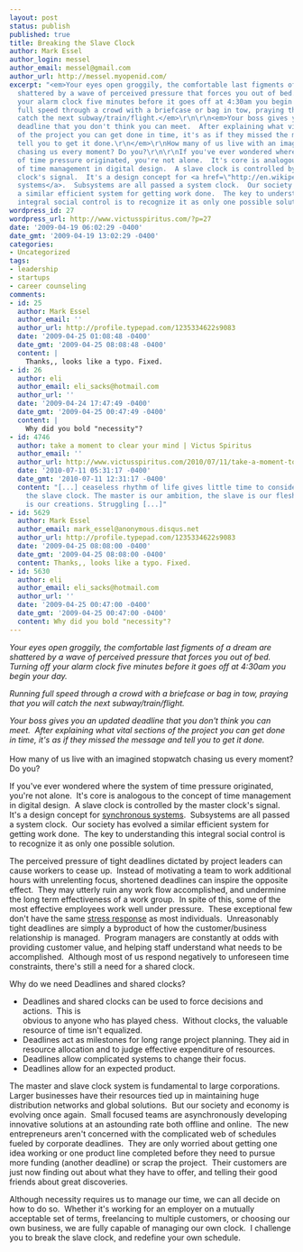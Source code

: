 ```yaml
---
layout: post
status: publish
published: true
title: Breaking the Slave Clock
author: Mark Essel
author_login: messel
author_email: messel@gmail.com
author_url: http://messel.myopenid.com/
excerpt: "<em>Your eyes open groggily, the comfortable last figments of a dream are
  shattered by a wave of perceived pressure that forces you out of bed.  Turning off
  your alarm clock five minutes before it goes off at 4:30am you begin your day.</em>\r\n\r\n<em>Running
  full speed through a crowd with a briefcase or bag in tow, praying that you will
  catch the next subway/train/flight.</em>\r\n\r\n<em>Your boss gives you an updated
  deadline that you don't think you can meet.  After explaining what vital sections
  of the project you can get done in time, it's as if they missed the message and
  tell you to get it done.\r\n</em>\r\nHow many of us live with an imagined stopwatch
  chasing us every moment? Do you?\r\n\r\nIf you've ever wondered where the system
  of time pressure originated, you're not alone.  It's core is analogous to the concept
  of time management in digital design.  A slave clock is controlled by the master
  clock's signal.  It's a design concept for <a href=\"http://en.wikipedia.org/wiki/Slave_clock\">synchronous
  systems</a>.  Subsystems are all passed a system clock.  Our society has evolved
  a similar efficient system for getting work done.  The key to understanding this
  integral social control is to recognize it as only one possible solution."
wordpress_id: 27
wordpress_url: http://www.victusspiritus.com/?p=27
date: '2009-04-19 06:02:29 -0400'
date_gmt: '2009-04-19 13:02:29 -0400'
categories:
- Uncategorized
tags:
- leadership
- startups
- career counseling
comments:
- id: 25
  author: Mark Essel
  author_email: ''
  author_url: http://profile.typepad.com/1235334622s9083
  date: '2009-04-25 01:08:48 -0400'
  date_gmt: '2009-04-25 08:08:48 -0400'
  content: |
    Thanks,, looks like a typo. Fixed.
- id: 26
  author: eli
  author_email: eli_sacks@hotmail.com
  author_url: ''
  date: '2009-04-24 17:47:49 -0400'
  date_gmt: '2009-04-25 00:47:49 -0400'
  content: |
    Why did you bold "necessity"?
- id: 4746
  author: take a moment to clear your mind | Victus Spiritus
  author_email: ''
  author_url: http://www.victusspiritus.com/2010/07/11/take-a-moment-to-clear-your-mind/
  date: '2010-07-11 05:31:17 -0400'
  date_gmt: '2010-07-11 12:31:17 -0400'
  content: "[...] ceaseless rhythm of life gives little time to consider breaking
    the slave clock. The master is our ambition, the slave is our flesh. The product
    is our creations. Struggling [...]"
- id: 5629
  author: Mark Essel
  author_email: mark_essel@anonymous.disqus.net
  author_url: http://profile.typepad.com/1235334622s9083
  date: '2009-04-25 08:08:00 -0400'
  date_gmt: '2009-04-25 08:08:00 -0400'
  content: Thanks,, looks like a typo. Fixed.
- id: 5630
  author: eli
  author_email: eli_sacks@hotmail.com
  author_url: ''
  date: '2009-04-25 00:47:00 -0400'
  date_gmt: '2009-04-25 00:47:00 -0400'
  content: Why did you bold "necessity"?
---
```

<p><em>Your eyes open groggily, the comfortable last figments of a dream are shattered by a wave of perceived pressure that forces you out of bed.  Turning off your alarm clock five minutes before it goes off at 4:30am you begin your day.</em></p>
<p><em>Running full speed through a crowd with a briefcase or bag in tow, praying that you will catch the next subway/train/flight.</em></p>
<p><em>Your boss gives you an updated deadline that you don't think you can meet.  After explaining what vital sections of the project you can get done in time, it's as if they missed the message and tell you to get it done.<br />
</em><br />
How many of us live with an imagined stopwatch chasing us every moment? Do you?</p>
<p>If you've ever wondered where the system of time pressure originated, you're not alone.  It's core is analogous to the concept of time management in digital design.  A slave clock is controlled by the master clock's signal.  It's a design concept for <a href="http://en.wikipedia.org/wiki/Slave_clock">synchronous systems</a>.  Subsystems are all passed a system clock.  Our society has evolved a similar efficient system for getting work done.  The key to understanding this integral social control is to recognize it as only one possible solution.<a id="more"></a><a id="more-27"></a></p>
<p>The perceived pressure of tight deadlines dictated by project leaders can cause workers to cease up.  Instead of motivating a team to work additional hours with unrelenting focus, shortened deadlines can inspire the opposite effect.  They may utterly ruin any work flow accomplished, and undermine the long term effectiveness of a work group.  In spite of this, some of the most effective employees work well under pressure.  These exceptional few don't have the same <a href="http://www.victusspiritus.com/2009/04/12/stress-makes-programmers-dumber/">stress response</a> as most individuals.  Unreasonably tight deadlines are simply a byproduct of how the customer/business relationship is managed.  Program managers are constantly at odds with providing customer value, and helping staff understand what needs to be accomplished.  Although most of us respond negatively to unforeseen time constraints, there's still a need for a shared clock.</p>
<p>Why do we need Deadlines and shared clocks?</p>
<ul>
<li>Deadlines and shared clocks can be used to force decisions and actions.  This is<br />
obvious to anyone who has played chess.  Without clocks, the valuable<br />
resource of time isn't equalized.</li>
<li>Deadlines act as milestones for long range project planning. They aid in resource allocation and to judge effective expenditure of resources.</li>
<li>Deadlines allow complicated systems to change their focus.</li>
<li>Deadlines allow for an expected product.</li>
</ul>
<p>The master and slave clock system is fundamental to large corporations.  Larger businesses have their resources tied up in maintaining huge distribution networks and global solutions.  But our society and economy is evolving once again.  Small focused teams are asynchronously developing innovative solutions at an astounding rate both offline and online.  The new entrepreneurs aren't concerned with the complicated web of schedules fueled by corporate deadlines.  They are only worried about getting one idea working or one product line completed before they need to pursue more funding (another deadline) or scrap the project.  Their customers are just now finding out about what they have to offer, and telling their good friends about great discoveries.</p>
<p>Although necessity requires us to manage our time, we can all decide on how to do so.  Whether it's working for an employer on a mutually acceptable set of terms, freelancing to multiple customers, or choosing our own business, we are fully capable of managing our own clock.  I challenge you to break the slave clock, and redefine your own schedule.</p>
